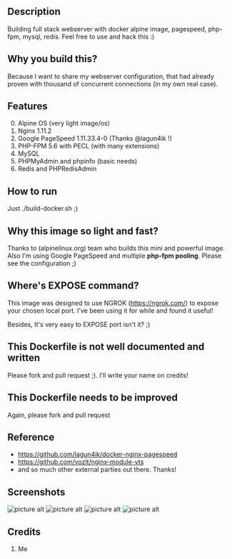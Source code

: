 ## Description ##
Building full stack webserver with docker alpine image, pagespeed, php-fpm, mysql, redis. 
Feel free to use and hack this :)

## Why you build this? ##
Because I want to share my webserver configuration, that had already proven with thousand of concurrent connections (in my own real case).

## Features ##
0. Alpine OS (very light image/os)
1. Nginx 1.11.2
2. Google PageSpeed 1.11.33.4-0 (Thanks @lagun4ik !)
3. PHP-FPM 5.6 with PECL (with many extensions)
4. MySQL
5. PHPMyAdmin and phpinfo (basic needs)
6. Redis and PHPRedisAdmin

## How to run ##
Just ./build-docker.sh ;)

## Why this image so light and fast? ##
Thanks to (alpinelinux.org) team who builds this mini and powerful image.
Also I'm using Google PageSpeed and multiple **php-fpm pooling**. Please see the configuration ;)

## Where's EXPOSE command? ##
This image was designed to use NGROK (https://ngrok.com/) to expose your chosen local port. 
I've been using it for while and found it useful!

Besides, It's very easy to EXPOSE port isn't it? ;)

## This Dockerfile is not well documented and written ##
Please fork and pull request ;). I'll write your name on credits!

## This Dockerfile needs to be improved 
Again, please fork and pull request

## Reference ##
+ https://github.com/lagun4ik/docker-nginx-pagespeed
+ https://github.com/vozlt/nginx-module-vts
+ and so much other external parties out there. Thanks!

## Screenshots ##
![picture alt](https://raw.githubusercontent.com/habibiefaried/habibiefaried.com/master/screenshots/H0.png "Web Admin Console")
![picture alt](https://raw.githubusercontent.com/habibiefaried/habibiefaried.com/master/screenshots/H1.png "Upstream Status")
![picture alt](https://raw.githubusercontent.com/habibiefaried/habibiefaried.com/master/screenshots/H2.png "PHPMyAdmin page")
![picture alt](https://raw.githubusercontent.com/habibiefaried/habibiefaried.com/master/screenshots/H3.png "PHPRedisAdmin page")

## Credits ##
1. Me
